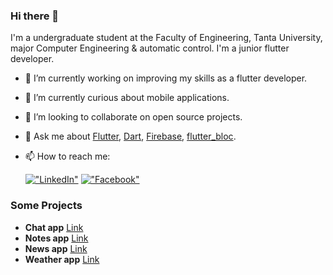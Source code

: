 ### Hi there 👋

I'm a undergraduate student at the Faculty of Engineering, Tanta University, major Computer Engineering & automatic control.
I'm a junior flutter developer.


- 🔭 I’m currently working on improving my skills as a flutter developer.
- 🌱 I’m currently curious about mobile applications.
- 👯 I’m looking to collaborate on open source projects.
- 💬 Ask me about [Flutter](https://flutter.dev), [Dart](https://dart.dev), [Firebase](https://firebase.google.com/), [flutter_bloc](https://pub.dev/packages/flutter_bloc).
- 📫 How to reach me:

  [!["LinkedIn"](https://img.shields.io/badge/LinkedIn-blue?style=flat&logo=linkedin&labelColor=blue)](https://www.linkedin.com/in/karim-tamer74?utm_source=share&utm_campaign=share_via&utm_content=profile&utm_medium=android_app )
  [!["Facebook"](https://1000logos.net/wp-content/uploads/2017/02/Facebook-Logosu.png)](https://www.facebook.com/kemo.abokamel.9?mibextid=ZbWKwL )
  
### Some Projects
- **Chat app** [Link](https://github.com/KarimTamer74/chat-app)
- **Notes app** [Link](https://github.com/KarimTamer74/notes_app)
- **News app** [Link](https://github.com/KarimTamer74/news-app)
- **Weather app** [Link](https://github.com/KarimTamer74/weather-app)
